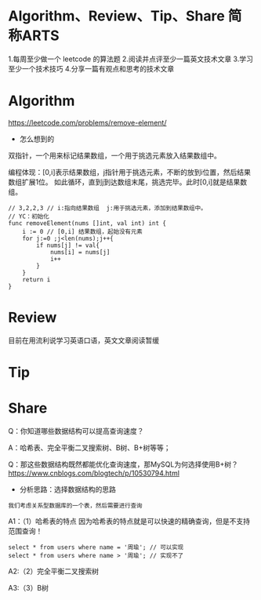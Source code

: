 # Algorithm、Review、Tip、Share 简称ARTS
1.每周至少做一个 leetcode 的算法题 2.阅读并点评至少一篇英文技术文章 3.学习至少一个技术技巧 4.分享一篇有观点和思考的技术文章

# Algorithm

https://leetcode.com/problems/remove-element/

* 怎么想到的

双指针，一个用来标记结果数组，一个用于挑选元素放入结果数组中。

编程体现：[0,i]表示结果数组，j指针用于挑选元素，不断的放到i位置，然后结果数组扩展1位。
如此循环，直到j到达数组末尾，挑选完毕。此时[0,i]就是结果数组。

```
// 3,2,2,3 // i:指向结果数组  j:用于挑选元素，添加到结果数组中。
// YC：初始化
func removeElement(nums []int, val int) int {
    i := 0 // [0,i] 结果数组，起始没有元素 
    for j:=0 ;j<len(nums);j++{
        if nums[j] != val{
            nums[i] = nums[j]
            i++
        }
    }
    return i
}
```

# Review
目前在用流利说学习英语口语，英文文章阅读暂缓

# Tip

# Share

Q：你知道哪些数据结构可以提高查询速度？

A：哈希表、完全平衡二叉搜索树、B树、B+树等等；

Q：那这些数据结构既然都能优化查询速度，那MySQL为何选择使用B+树？ 
https://www.cnblogs.com/blogtech/p/10530794.html

* 分析思路：选择数据结构的思路

`我们考虑关系型数据库的一个表，然后需要进行查询`

A1：（1）哈希表的特点
因为哈希表的特点就是可以快速的精确查询，但是不支持范围查询！
```
select * from users where name = '周瑜'; // 可以实现
select * from users where name > '周瑜'; // 实现不了
```

A2:（2）完全平衡二叉搜索树

A3:（3）B树



